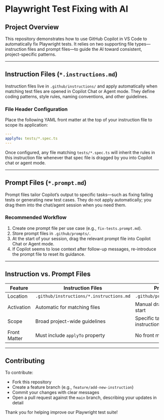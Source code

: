 # Playwright Test Fixing with AI

## Project Overview

This repository demonstrates how to use GitHub Copilot in VS Code to automatically fix Playwright tests. It relies on two supporting file types—instruction files and prompt files—to guide the AI toward consistent, project-specific patterns.  

---

## Instruction Files (`*.instructions.md`)

Instruction files live in `.github/instructions/` and apply automatically when matching test files are opened in Copilot Chat or Agent mode. They define coding patterns, style rules, naming conventions, and other guidelines.

### File Header Configuration

Place the following YAML front matter at the top of your instruction file to scope its application:

```yaml
---
applyTo: tests/*.spec.ts
---
```

Once configured, any file matching `tests/*.spec.ts` will inherit the rules in this instruction file whenever that spec file is dragged by you into Copilot chat or agent mode.

---

## Prompt Files (`*.prompt.md`)

Prompt files tailor Copilot’s output to specific tasks—such as fixing failing tests or generating new test cases. They do not apply automatically; you drag them into the chat/agent session when you need them.

### Recommended Workflow

1. Create one prompt file per use case (e.g., `fix-tests.prompt.md`).  
2. Store prompt files in `.github/prompts/`.  
3. At the start of your session, drag the relevant prompt file into Copilot Chat or Agent mode.  
4. If Copilot seems to lose context after follow-up messages, re-introduce the prompt file to reset its guidance.  

---

## Instruction vs. Prompt Files

| Feature       | Instruction Files                   | Prompt Files                          |
|---------------|-------------------------------------|---------------------------------------|
| Location      | `.github/instructions/*.instructions.md` | `.github/prompts/*.prompt.md`         |
| Activation    | Automatic for matching files       | Manual drag-in at session start       |
| Scope         | Broad project-wide guidelines      | Specific task or use-case instructions |
| Front Matter  | Must include `applyTo` property    | No front matter required             |

---

## Contributing

To contribute:

- Fork this repository  
- Create a feature branch (e.g., `feature/add-new-instruction`)  
- Commit your changes with clear messages  
- Open a pull request against the `main` branch, describing your updates in detail  

Thank you for helping improve our Playwright test suite!